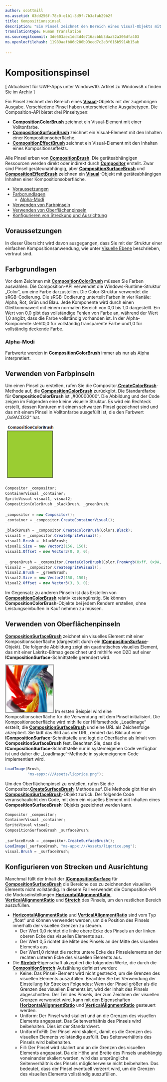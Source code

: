 ```yaml
---
author: scottmill
ms.assetid: 03dd256f-78c0-e1b1-3d9f-7b3afab29b2f
title: Kompositionspinsel
description: "Ein Pinsel zeichnet den Bereich eines Visual-Objekts mit der zugehörigen Ausgabe. Verschiedene Pinsel haben unterschiedliche Ausgabetypen."
translationtype: Human Translation
ms.sourcegitcommit: 3de603aec1dd4d4e716acbbb3daa52a306dfa403
ms.openlocfilehash: 11989aafb86d280b93eed7c2e3f016b5914b15ab

---
```

# Kompositionspinsel

\[ Aktualisiert für UWP-Apps unter Windows10. Artikel zu Windows8.x finden Sie im [Archiv](http://go.microsoft.com/fwlink/p/?linkid=619132) \]

Ein Pinsel zeichnet den Bereich eines [**Visual**](https://msdn.microsoft.com/library/windows/apps/Dn706858)-Objekts mit der zugehörigen Ausgabe. Verschiedene Pinsel haben unterschiedliche Ausgabetypen. Die Composition-API bietet drei Pinseltypen:

-   [**CompositionColorBrush**](https://msdn.microsoft.com/library/windows/apps/Mt589399) zeichnet ein Visual-Element mit einer Volltonfarbe.
-   [**CompositionSurfaceBrush**](https://msdn.microsoft.com/library/windows/apps/Mt589415) zeichnet ein Visual-Element mit den Inhalten einer Kompositionsoberfläche.
-   [**CompositionEffectBrush**](https://msdn.microsoft.com/library/windows/apps/Mt589406) zeichnet ein Visual-Element mit den Inhalten eines Kompositionseffekts.

Alle Pinsel erben von [**CompositionBrush**](https://msdn.microsoft.com/library/windows/apps/Mt589398). Die geräteabhängigen Ressourcen werden direkt oder indirekt durch [**Compositor**](https://msdn.microsoft.com/library/windows/apps/Dn706789) erstellt. Zwar sind Pinsel geräteunabhängig, aber [**CompositionSurfaceBrush**](https://msdn.microsoft.com/library/windows/apps/Mt589415) und [**CompositionEffectBrush**](https://msdn.microsoft.com/library/windows/apps/Mt589406) zeichnen ein [**Visual**](https://msdn.microsoft.com/library/windows/apps/Dn706858)-Objekt mit geräteabhängigen Inhalten einer Kompositionsoberfläche.

-   [Voraussetzungen](./composition-brushes.md#prerequisites)
-   [Farbgrundlagen](./composition-brushes.md#color-basics)
    -   [Alpha-Modi](./composition-brushes.md#alpha-modes)
-   [Verwenden von Farbpinseln](./composition-brushes.md#using-color-brush)
-   [Verwenden von Oberflächenpinseln](./composition-brushes.md#using-surface-brush)
-   [Konfigurieren von Streckung und Ausrichtung](./composition-brushes.md#configuring-stretch-and-alignment)

## Voraussetzungen

In dieser Übersicht wird davon ausgegangen, dass Sie mit der Struktur einer einfachen Kompositionsanwendung, wie unter [Visuelle Ebene](visual-layer.md) beschrieben, vertraut sind.

## Farbgrundlagen

Vor dem Zeichnen mit [**CompositionColorBrush**](https://msdn.microsoft.com/library/windows/apps/Mt589399) müssen Sie Farben auswählen. Die Composition-API verwendet die Windows-Runtime-Struktur „Color“, um eine Farbe darzustellen. Die Color-Struktur verwendet die sRGB-Codierung. Die sRGB-Codierung unterteilt Farben in vier Kanäle: Alpha, Rot, Grün und Blau. Jede Komponente wird durch einen Gleitkommawert mit einem normalen Bereich von 0,0 bis 1,0 dargestellt. Ein Wert von 0,0 gibt das vollständige Fehlen von Farbe an, während der Wert 1,0 angibt, dass die Farbe vollständig vorhanden ist. In der Alpha-Komponente steht0,0 für vollständig transparente Farbe und1,0 für vollständig deckende Farbe.

### Alpha-Modi

Farbwerte werden in [**CompositionColorBrush**](https://msdn.microsoft.com/library/windows/apps/Mt589399) immer als nur als Alpha interpretiert.

## Verwenden von Farbpinseln

Um einen Pinsel zu erstellen, rufen Sie die Compositor.[**CreateColorBrush**](https://msdn.microsoft.com/library/windows/apps/windows.ui.composition.compositor.createcolorbrush.aspx)-Methode auf, die [**CompositionColorBrush**](https://msdn.microsoft.com/library/windows/apps/Mt589399) zurückgibt. Die Standardfarbe für **CompositionColorBrush** ist „\#00000000“. Die Abbildung und der Code zeigen im Folgenden eine kleine visuelle Struktur. Es wird ein Rechteck erstellt, dessen Konturen mit einem schwarzen Pinsel gezeichnet sind und das mit einem Pinsel in Volltonfarbe ausgefüllt ist, die den Farbwert „0x9ACD32“ hat.

![CompositionColorBrush](images/composition-compositioncolorbrush.png)
```cs
Compositor _compositor;
ContainerVisual _container;
SpriteVisual visual1, visual2;
CompositionColorBrush _blackBrush, _greenBrush; 

_compositor = new Compositor();
_container = _compositor.CreateContainerVisual();

_blackBrush = _compositor.CreateColorBrush(Colors.Black);
visual1 = _compositor.CreateSpriteVisual();
visual1.Brush = _blackBrush;
visual1.Size = new Vector2(156, 156);
visual1.Offset = new Vector3(0, 0, 0);

_ greenBrush = _compositor.CreateColorBrush(Color.FromArgb(0xff, 0x9A, 0xCD, 0x32));
Visual2 = _compositor.CreateSpriteVisual();
Visual2.Brush = _greenBrush;
Visual2.Size = new Vector2(150, 150);
Visual2.Offset = new Vector3(3, 3, 0);
```

Im Gegensatz zu anderen Pinseln ist das Erstellen von [**CompositionColorBrush**](https://msdn.microsoft.com/library/windows/apps/Mt589399) relativ kostengünstig. Sie können **CompositionColorBrush**-Objekte bei jedem Rendern erstellen, ohne Leistungseinbußen in Kauf nehmen zu müssen.

## Verwenden von Oberflächenpinseln

[**CompositionSurfaceBrush**](https://msdn.microsoft.com/library/windows/apps/Mt589415) zeichnet ein visuelles Element mit einer Kompositionsoberfläche (dargestellt durch ein [**ICompositionSurface**](https://msdn.microsoft.com/library/windows/apps/Dn706819)-Objekt). Die folgende Abbildung zeigt ein quadratisches visuelles Element, das mit einer Lakritz-Bitmap gezeichnet und mithilfe von D2D auf einer **ICompositionSurface**-Schnittstelle gerendert wird.

![CompositionSurfaceBrush](images/composition-compositionsurfacebrush.png) Im ersten Beispiel wird eine Kompositionsoberfläche für die Verwendung mit dem Pinsel initialisiert. Die Kompositionsoberfläche wird mithilfe der Hilfsmethode „LoadImage“ erstellt, die [**CompositionSurfaceBrush**](https://msdn.microsoft.com/library/windows/apps/Mt589415) und eine URL als Zeichenfolge akzeptiert. Sie lädt das Bild aus der URL, rendert das Bild auf einer [**ICompositionSurface**](https://msdn.microsoft.com/library/windows/apps/Dn706819)-Schnittstelle und legt die Oberfläche als Inhalt von **CompositionSurfaceBrush** fest. Beachten Sie, dass die **ICompositionSurface**-Schnittstelle nur in systemeigenen Code verfügbar ist und daher die „LoadImage“-Methode in systemeigenem Code implementiert wird.

```cs
LoadImage(Brush,
          "ms-appx:///Assets/liqorice.png");
```

Um den Oberflächenpinsel zu erstellen, rufen Sie die Compositor.[**CreateSurfaceBrush**](https://msdn.microsoft.com/library/windows/apps/windows.ui.composition.compositor.createsurfacebrush.aspx)-Methode auf. Die Methode gibt hier ein [**CompositionSurfaceBrush**](https://msdn.microsoft.com/library/windows/apps/Mt589415)-Objekt zurück. Der folgende Code veranschaulicht den Code, mit dem ein visuelles Element mit Inhalten eines **CompositionSurfaceBrush**-Objekts gezeichnet werden kann.

```cs
Compositor _compositor;
ContainerVisual _container;
SpriteVisual visual;
CompositionSurfaceBrush _surfaceBrush;

_surfaceBrush = _compositor.CreateSurfaceBrush();
LoadImage(_surfaceBrush, "ms-appx:///Assets/liqorice.png");
visual.Brush = _surfaceBrush;
```

## Konfigurieren von Strecken und Ausrichtung

Manchmal füllt der Inhalt der [**ICompositionSurface**](https://msdn.microsoft.com/library/windows/apps/Dn706819) für [**CompositionSurfaceBrush**](https://msdn.microsoft.com/library/windows/apps/Mt589415) die Bereiche des zu zeichnenden visuellen Elements nicht vollständig. In diesem Fall verwendet die Composition-API die Moduseinstellungen [**HorizontalAlignmentRatio**](https://msdn.microsoft.com/library/windows/apps/windows.ui.composition.compositionsurfacebrush.horizontalalignmentratio.aspx), [**VerticalAlignmentRatio**](https://msdn.microsoft.com/library/windows/apps/windows.ui.composition.compositionsurfacebrush.verticalalignmentratio) und [**Stretch**](https://msdn.microsoft.com/library/windows/apps/windows.ui.composition.compositionsurfacebrush.stretch) des Pinsels, um den restlichen Bereich auszufüllen.

-   [**HorizontalAlignmentRatio**](https://msdn.microsoft.com/library/windows/apps/windows.ui.composition.compositionsurfacebrush.horizontalalignmentratio.aspx) und [**VerticalAlignmentRatio**](https://msdn.microsoft.com/library/windows/apps/windows.ui.composition.compositionsurfacebrush.verticalalignmentratio) sind vom Typ „float“ und können verwendet werden, um die Position des Pinsels innerhalb der visuellen Grenzen zu steuern.
    -   Der Wert 0,0 richtet die linke obere Ecke des Pinsels an der linken oberen Ecke des visuellen Elements aus.
    -   Der Wert 0,5 richtet die Mitte des Pinsels an der Mitte des visuellen Elements aus.
    -   Der Wert1,0 richtet die rechte untere Ecke des Pinselelements an der rechten unteren Ecke des visuellen Elements aus.
-   Die [**Stretch**](https://msdn.microsoft.com/library/windows/apps/windows.ui.composition.compositionsurfacebrush.stretch)-Eigenschaft akzeptiert die folgenden Werte, die durch die [**CompositionStretch**](https://msdn.microsoft.com/library/windows/apps/Dn706786)-Aufzählung definiert werden:
    -   Keine: Das Pinsel-Element wird nicht gestreckt, um die Grenzen des visuellen Elements auszufüllen. Beachten Sie bei Verwendung der Einstellung für Strecken Folgendes: Wenn der Pinsel größer als die Grenzen des visuellen Elements ist, wird der Inhalt des Pinsels abgeschnitten. Der Teil des Pinsels, der zum Zeichnen der visuellen Grenzen verwendet wird, kann mit den Eigenschaften [**HorizontalAlignmentRatio**](https://msdn.microsoft.com/library/windows/apps/windows.ui.composition.compositionsurfacebrush.horizontalalignmentratio.aspx) und [**VerticalAlignmentRatio**](https://msdn.microsoft.com/library/windows/apps/windows.ui.composition.compositionsurfacebrush.verticalalignmentratio) gesteuert werden.
    -   Uniform: Der Pinsel wird skaliert und an die Grenzen des visuellen Elements angepasst. Das Seitenverhältnis des Pinsels wird beibehalten. Dies ist der Standardwert.
    -   UniformToFill: Der Pinsel wird skaliert, damit es die Grenzen des visuellen Elements vollständig ausfüllt. Das Seitenverhältnis des Pinsels wird beibehalten.
    -   Fill: Der Pinsel wird skaliert und an die Grenzen des visuellen Elements angepasst. Da die Höhe und Breite des Pinsels unabhängig voneinander skaliert werden, wird das ursprüngliche Seitenverhältnis des Pinsels möglicherweise nicht beibehalten. Das bedeutet, dass der Pinsel eventuell verzerrt wird, um die Grenzen des visuellen Elements vollständig auszufüllen.

 

 







<!--HONumber=Aug16_HO3-->


